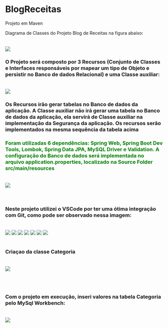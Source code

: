 # BlogReceitas
Projeto em Maven 

Diagrama de Classes do Projeto Blog de Receitas na figura abaixo:

<img  style="margin-top:20px" src="https://i.imgur.com/AUmhfGP.png">

<h3>O Projeto será composto por 3 Recursos (Conjunto de Classes e Interfaces responsáveis por
mapear um tipo de Objeto e persistir no Banco de dados Relacional) e uma Classe auxiliar: </h3> 

<img  style="margin-top:20px" src="https://i.imgur.com/V3yTgt7.png">

<h3> Os Recursos irão gerar tabelas no Banco de dados da aplicação. A Classe auxiliar não irá gerar
uma tabela no Banco de dados da aplicação, ela servirá de Classe auxiliar na implementação da
Segurança da aplicação. Os recursos serão implementados na mesma sequência da tabela acima</h3>

 <h3 style="color: green"> <strong>Foram utilizadas 6 dependências: Spring Web, Spring Boot Dev Tools, Lombok, Spring Data JPA, MySQL Driver e Validation. A configuração do Banco de dados será implementada no arquivo application.properties,
localizado na Source Folder src/main/resources</strong></h3>

<img  style="margin-top:20px" src="https://i.imgur.com/SrMCJ4e.png">
<br><br><br>
<h3>Neste projeto utilizei o VSCode por ter uma ótima integração com Git, como pode ser observado nessa imagem: </h3>
<img  style="margin-top:20px" src="https://i.imgur.com/oYmVinG.png">



<img  style="margin-top:20px" src="https://i.imgur.com/DEcXftI.png">

<img  style="margin-top:20px" src="https://i.imgur.com/CL6OYPw.png">

<img  style="margin-top:20px" src="https://i.imgur.com/bMtskM8.png">

<img  style="margin-top:20px" src="https://i.imgur.com/9X9jB9e.png">

<img  style="margin-top:20px" src="https://i.imgur.com/2Sbb2K6.png">

<img  style="margin-top:20px" src="https://i.imgur.com/ILaDN2B.png">
<br><br>
<h3>Criaçao da classe Categoria</h3>

<img  style="margin-top:20px" src="https://i.imgur.com/NNX5EcS.png">

<br><br>
<h3>Com o projeto em execução, inseri valores na tabela Categoria pelo MySql Workbench:</h3>
<img  style="margin-top:20px" src="https://i.imgur.com/YDERtbP.png">